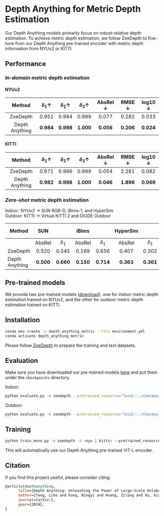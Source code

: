 # Depth Anything for Metric Depth Estimation

Our Depth Anything models primarily focus on robust *relative* depth estimation. To achieve *metric* depth estimation, we follow ZoeDepth to fine-tune from our Depth Anything pre-trained encoder with metric depth information from NYUv2 or KITTI.


## Performance

### *In-domain* metric depth estimation

#### NYUv2

| Method | $\delta_1 \uparrow$ | $\delta_2 \uparrow$ | $\delta_3 \uparrow$ | AbsRel $\downarrow$ | RMSE $\downarrow$ | log10 $\downarrow$ |
|:-:|:-:|:-:|:-:|:-:|:-:|:-:|
| ZoeDepth | 0.951 | 0.994 | 0.999 | 0.077 | 0.282 | 0.033 |
| Depth Anything | **0.984** | **0.998** | **1.000** | **0.056** | **0.206** | **0.024** |


#### KITTI

| Method | $\delta_1 \uparrow$ | $\delta_2 \uparrow$ | $\delta_3 \uparrow$ | AbsRel $\downarrow$ | RMSE $\downarrow$ | log10 $\downarrow$ |
|:-:|:-:|:-:|:-:|:-:|:-:|:-:|
| ZoeDepth | 0.971 | 0.996 | 0.999 | 0.054 | 2.281 | 0.082 |
| Depth Anything | **0.982** | **0.998** | **1.000** | **0.046** | **1.896** | **0.069** |


### *Zero-shot* metric depth estimation

Indoor: NYUv2 $\rightarrow$ SUN RGB-D, iBims-1, and HyperSim<br>
Outdoor: KITTI $\rightarrow$ Virtual KITTI 2 and DIODE Outdoor


| Method | SUN || iBims || HyperSim || vKITTI || DIODE Outdoor ||
|-|:-:|:-:|:-:|:-:|:-:|:-:|:-:|:-:|:-:|:-:|
| | AbsRel | $\delta_1$ | AbsRel | $\delta_1$ | AbsRel | $\delta_1$ | AbsRel | $\delta_1$ | AbsRel | $\delta_1$ |
| ZoeDepth | 0.520 | 0.545 | 0.169 | 0.656 | 0.407 | 0.302 | 0.106 | 0.844 | 0.814 | 0.237 |
| Depth Anything | **0.500** | **0.660** | **0.150** | **0.714** | **0.363** | **0.361** | **0.085** | **0.913** | **0.794** | **0.288** |




## Pre-trained models

We provide two pre-trained models ([download](https://huggingface.co/spaces/LiheYoung/Depth-Anything/tree/main/checkpoints_metric_depth)), one for *indoor* metric depth estimation trained on NYUv2, and the other for *outdoor* metric depth estimation trained on KITTI. 


## Installation

```bash
conda env create -n depth_anything_metric --file environment.yml
conda activate depth_anything_metric
```

Please follow [ZoeDepth](https://github.com/isl-org/ZoeDepth) to prepare the training and test datasets.

## Evaluation

Make sure you have downloaded our pre-trained models [here](https://huggingface.co/spaces/LiheYoung/Depth-Anything/tree/main/checkpoints_metric_depth) and put them under the ``checkpoints`` directory.

Indoor:
```bash
python evaluate.py -m zoedepth --pretrained_resource="local::./checkpoints/depth_anything_metric_depth_indoor.pt" -d <nyu | sunrgbd | ibims | hypersim_test>
```

Outdoor:
```bash
python evaluate.py -m zoedepth --pretrained_resource="local::./checkpoints/depth_anything_metric_depth_outdoor.pt" -d <kitti | vkitti2 | diode_outdoor>
```

## Training

```bash
python train_mono.py -m zoedepth -d <nyu | kitti> --pretrained_resource=""
```

This will automatically use our Depth Anything pre-trained ViT-L encoder.

## Citation

If you find this project useful, please consider citing:

```bibtex
@article{depthanything,
      title={Depth Anything: Unleashing the Power of Large-Scale Unlabeled Data}, 
      author={Yang, Lihe and Kang, Bingyi and Huang, Zilong and Xu, Xiaogang and Feng, Jiashi and Zhao, Hengshuang},
      journal={arXiv:},
      year={2024},
}
```